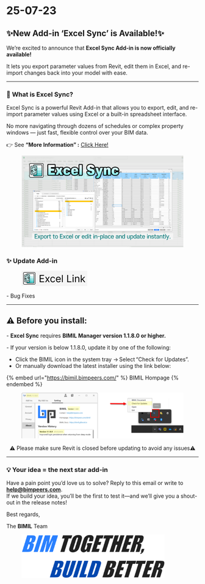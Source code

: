 # 25-07-23

## ✨New Add-in ‘Excel Sync’ is Available!✨

We’re excited to announce that **Excel Sync Add-in is now officially available!**

It lets you export parameter values from Revit, edit them in Excel, and re-import changes back into your model with ease.

***

### 📌 **What is Excel Sync?**

Excel Sync is a powerful Revit Add-in that allows you to export, edit, and re-import parameter values using Excel or a built-in spreadsheet interface.

No more navigating through dozens of schedules or complex property windows — just fast, flexible control over your BIM data.

👉  See **“More Information” :** [Click Here!](../../add-ins/excel-sync/)

<figure><img src="../../.gitbook/assets/Excel Sync.png" alt=""><figcaption></figcaption></figure>

### ✨ **Update Add-in**

<div align="left"><figure><img src="../../.gitbook/assets/ExcelLink.png" alt="" width="172"><figcaption></figcaption></figure></div>

\- Bug Fixes

***

## ⚠️ Before you install:

\- **Excel Sync** requires **BIMIL Manager version 1.1.8.0 or higher.**

\- If your version is below 1.1.8.0, update it by one of the following:

* Click the BIMIL icon in the system tray → Select “Check for Updates”.
* Or manually download the latest installer using the link below:

{% embed url="https://bimil.bimpeers.com/" %}
BIMIL Hompage
{% endembed %}

<figure><img src="../../.gitbook/assets/BIMIL Manager Update (1).png" alt=""><figcaption></figcaption></figure>

<p align="center">⚠️ Please make sure Revit is closed before updating to avoid any issues⚠️</p>

***

### 💡 Your idea = the next star add-in

Have a pain point you’d love us to solve? Reply to this email or write to [**help@bimpeers.com**](mailto:help@bimpeers.com?subject=undefined\&body=undefined).\
If we build your idea, you’ll be the first to test it—and we’ll give you a shout-out in the release notes!

Best regards,

The **BIMIL** Team

<figure><img src="../../.gitbook/assets/image (1).png" alt="" width="375"><figcaption></figcaption></figure>
